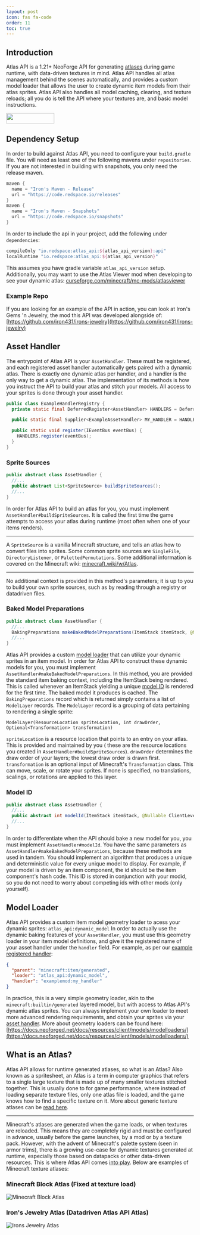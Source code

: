 ```yaml
---
layout: post
icon: fas fa-code
order: 11
toc: true
---
```


## Introduction

Atlas API is a 1.21+ NeoForge API for generating [atlases](/atlas-api/#what-is-an-atlas) during game runtime, with
data-driven textures in
mind. Atlas API handles all atlas management behind the scenes automatically, and provides a custom model loader that
allows the user to create dynamic item models from their atlas sprites. Atlas API also handles all model caching,
clearing, and texture reloads; all you do is tell the API where your textures are, and basic model instructions.

<a href="https://discord.gg/TRzEdrndM2"><img src="https://img.shields.io/discord/1104430139275743293.svg?label=&amp;logo=discord&amp;logoColor=ffffff&amp;color=7389D8&amp;labelColor=6A7EC2&amp;style=for-the-badge" alt="" width="129" height="28" /></a>

## Dependency Setup

In order to build against Atlas API, you need to configure your `build.gradle` file.
You will need as least one of the following mavens under `repositories`.
If you are not interested in building with snapshots, you only need the release maven.

```groovy
maven {
  name = "Iron's Maven - Release"
  url = "https://code.redspace.io/releases"
}
maven {
  name = "Iron's Maven - Snapshots"
  url = "https://code.redspace.io/snapshots"
}
```

In order to include the api in your project, add the following under `dependencies`:

```groovy
compileOnly "io.redspace:atlas_api:${atlas_api_version}:api"
localRuntime "io.redspace:atlas_api:${atlas_api_version}"
```

This assumes you have gradle variable `atlas_api_version` setup. Additionally, you may want to use the Atlas Viewer mod
when developing to see your dynamic
atlas: [curseforge.com/minecraft/mc-mods/atlasviewer](https://www.curseforge.com/minecraft/mc-mods/atlasviewer)

### Example Repo

If you are looking for an example of the API in action, you can look at Iron's Gems 'n Jewelry, the mod this API was
developed alongside of:
[https://github.com/iron431/irons-jewelry](https://github.com/iron431/irons-jewelry)

## Asset Handler

The entrypoint of Atlas API is your `AssetHandler`. These must be registered, and each registered asset handler
automatically gets paired with a dynamic atlas. There is exactly one dynamic atlas per handler, and a handler is the
only way to get a dynamic atlas. The implementation of its methods is how you instruct the API to build your atlas and
stitch your models. All access to your sprites is done through your asset handler.

```java
public class ExampleHandlerRegistry {
  private static final DeferredRegister<AssetHandler> HANDLERS = DeferredRegister.create(AtlasApiRegistry.ASSET_HANDLER_REGISTRY_KEY, ExampleMod.MODID);

  public static final Supplier<ExampleAssetHandler> MY_HANDLER = HANDLERS.register("my_handler", ExampleAssetHandler::new);

  public static void register(IEventBus eventBus) {
    HANDLERS.register(eventBus);
  }
}
```

### Sprite Sources

```java
public abstract class AssetHandler {
  //...
  public abstract List<SpriteSource> buildSpriteSources();
  //...
}
```

In order for Atlas API to build an atlas for you, you must implement `AssetHandler#buildSpriteSources`. It is called the
first time the game attempts to access your atlas during runtime (most often when one of your items renders).
* * *
A `SpriteSource` is a vanilla Minecraft structure, and tells an atlas how to convert files into sprites. Some common
sprite sources are `SingleFile`, `DirectoryListener`, or `PalettedPermutations`. Some additional information is covered
on the Minecraft wiki: [minecraft.wiki/w/Atlas](https://minecraft.wiki/w/Atlas).
* * *
No additional context is provided in this method's parameters;
it is up to you to build your own sprite sources, such as by reading through a registry or datadriven files.

### Baked Model Preparations

```java
public abstract class AssetHandler {
  //...
  BakingPreparations makeBakedModelPreparations(ItemStack itemStack, @Nullable ClientLevel clientLevel, @Nullable LivingEntity livingEntity, int seed);
  //...
}
```

Atlas API provides a custom [model loader](/atlas-api/#model-loader) that can utilize your dynamic sprites in an item
model. In order for Atlas API to construct these dynamic models for you, you must
implement `AssetHandler#makeBakedModelPreparations`. In this method, you are provided the standard item baking context,
including the
ItemStack being rendered. This is called whenever an ItemStack yielding a unique [model ID](/atlas-api/#model-id) is
rendered for the first
time. The baked model it produces is cached. The `BakingPreparations` record which is returned simply contains a list
of `ModelLayer` records. The `ModelLayer`
record is a grouping of data pertaining to rendering a single sprite:

`ModelLayer(ResourceLocation spriteLocation, int drawOrder, Optional<Transformation> transformation)`

`spriteLocation` is a resource location that points to an entry on your atlas. This is provided and maintained by you (
these are the resource locations you created in `AssetHandler#buildSpriteSources`). `drawOrder` determines the draw
order of your layers; the lowest draw order is drawn first. `transformation` is an optional input of
Minecraft's `Transformation` class. This can move, scale, or rotate your sprites. If none is specified, no translations,
scalings, or rotations are applied to this layer.

### Model ID

```java
public abstract class AssetHandler {
  //...
  public abstract int modelId(ItemStack itemStack, @Nullable ClientLevel clientLevel, @Nullable LivingEntity livingEntity, int seed);
  //...
}
```

In order to differentiate when the API should bake a new model for you, you must implement `AssetHandler#modelId`. You
have the same parameters as `AssetHandler#makeBakedModelPreparations`, because these methods are used in tandem. You
should implement an algorithm that produces a unique and deterministic value for every unique model to display. For
example, if your model is driven by an item component, the id should be the item component's hash code. This ID is
stored in conjunction with your modid, so you do not need to worry about competing ids with other mods (only yourself).

## Model Loader

Atlas API provides a custom item model geometry loader to acess your dynamic sprites: `atlas_api:dynamic_model`
In order to actually use the dynamic baking features of your `AssetHandler`, you must use this geometry loader in your
item model definitions, and give it the registered name of your asset handler under the `handler` field.
For example, as per our [example registered handler](/atlas-api/#asset-handler):

```json
{
  "parent": "minecraft:item/generated",
  "loader": "atlas_api:dynamic_model",
  "handler": "examplemod:my_handler"
}
```

In practice, this is a very simple geometry loader, akin to the `minecraft:builtin/generated` layered model, but with
access to Atlas
API's dynamic atlas sprites. You can always implement your own loader to meet more advanced rendering requirements, and
obtain your sprites via your [asset handler](/atlas-api/#asset-handler). More about geometry loaders can be found
here: [https://docs.neoforged.net/docs/resources/client/models/modelloaders/](https://docs.neoforged.net/docs/resources/client/models/modelloaders/)

## What is an Atlas?

Atlas API allows for runtime generated atlases, so what is an Atlas? Also known as a spritesheet, an Atlas is a term in
computer graphics that refers to a single large texture that is made up of many smaller textures stitched together. This
is usually done to for game performance, where instead of loading separate texture files, only one atlas file is
loaded, and the game knows how to find a specific texture on it. More about generic texture atlases can
be [read here](https://en.wikipedia.org/wiki/Texture_atlas).
* * *
Minecraft's atlases are generated when the game loads, or when textures are reloaded. This means they are completely
rigid and must be configured in advance, usually before the game launches, by a mod or by a texture pack. However, with
the advent of
Minecraft's palette system (seen in armor trims), there is a growing use-case for dynamic textures generated at
runtime, especially those based on datapacks or other data-driven resources. This is where Atlas API
comes [into play](/atlas-api/#introduction). Below are examples of Minecraft texture atlases:

### Minecraft Block Atlas (Fixed at texture load)

![Minecraft Block Atlas](/img/screenshots/minecraft_block_atlas.png)

### Iron's Jewelry Atlas (Datadriven Atlas API Atlas)

![Irons Jewelry Atlas](/img/screenshots/irons_jewelry_atlas.png)

